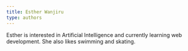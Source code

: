 ```yaml
---
title: Esther Wanjiru 
type: authors
---
```

Esther is interested in Artificial Intelligence and currently learning web development. She also likes swimming and skating.
